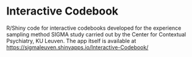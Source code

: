 # Interactive Codebook
R/Shiny code for interactive codebooks developed for the experience sampling method SIGMA study carried out by the Center for Contextual Psychiatry, KU Leuven. The app itself is available at https://sigmaleuven.shinyapps.io/Interactive-Codebook/ 
